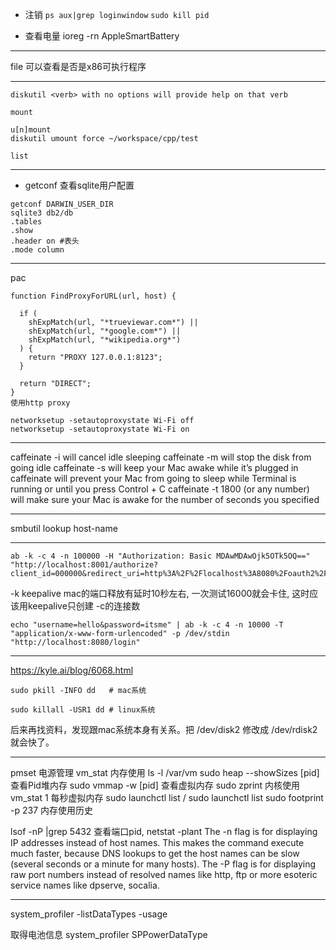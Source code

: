 
- 注销
`ps aux|grep loginwindow`
`sudo kill pid`

- 查看电量
ioreg -rn AppleSmartBattery

---
file  可以查看是否是x86可执行程序

---

```
diskutil <verb> with no options will provide help on that verb

mount

u[n]mount 
diskutil umount force ~/workspace/cpp/test

list
```

---
- getconf 查看sqlite用户配置
```shell
getconf DARWIN_USER_DIR
sqlite3 db2/db
.tables
.show
.header on #表头
.mode column
```


---
pac
```
function FindProxyForURL(url, host) {

  if (
    shExpMatch(url, "*trueviewar.com*") ||
    shExpMatch(url, "*google.com*") ||
    shExpMatch(url, "*wikipedia.org*")
  ) {
    return "PROXY 127.0.0.1:8123";
  }

  return "DIRECT";
}
使用http proxy

networksetup -setautoproxystate Wi-Fi off 
networksetup -setautoproxystate Wi-Fi on 
```

---
caffeinate -i will cancel idle sleeping
caffeinate -m will stop the disk from going idle
caffeinate -s will keep your Mac awake while it’s plugged in
caffeinate will prevent your Mac from going to sleep while Terminal is running or until you press Control + C
caffeinate -t 1800 (or any number) will make sure your Mac is awake for the number of seconds you specified

---
smbutil lookup host-name

---
```
ab -k -c 4 -n 100000 -H "Authorization: Basic MDAwMDAwOjk5OTk5OQ==" "http://localhost:8001/authorize?client_id=000000&redirect_uri=http%3A%2F%2Flocalhost%3A8080%2Foauth2%2FgetToken&response_type=code&state=222"
```

-k keepalive  mac的端口释放有延时10秒左右, 一次测试16000就会卡住, 这时应该用keepalive只创建 -c的连接数


```
echo "username=hello&password=itsme" | ab -k -c 4 -n 10000 -T "application/x-www-form-urlencoded" -p /dev/stdin "http://localhost:8080/login"
```

---
https://kyle.ai/blog/6068.html
```
sudo pkill -INFO dd   # mac系统

sudo killall -USR1 dd # linux系统

```

后来再找资料，发现跟mac系统本身有关系。把 /dev/disk2 修改成 /dev/rdisk2 就会快了。

---
pmset 电源管理
vm_stat 内存使用
ls -l /var/vm
sudo heap --showSizes [pid] 查看Pid堆内存
sudo vmmap -w [pid] 查看虚拟内存
 sudo zprint 内核使用
vm_stat 1 每秒虚拟内存
 sudo launchctl list / sudo launchctl list 
sudo footprint -p 237 内存使用历史

lsof -nP |grep 5432 查看端口pid, netstat -plant
The -n flag is for displaying IP addresses instead of host names. This makes the command execute much faster, because DNS lookups to get the host names can be slow (several seconds or a minute for many hosts).
The -P flag is for displaying raw port numbers instead of resolved names like http, ftp or more esoteric service names like dpserve, socalia.

----
system_profiler
 -listDataTypes
 -usage

取得电池信息
 system_profiler SPPowerDataType

